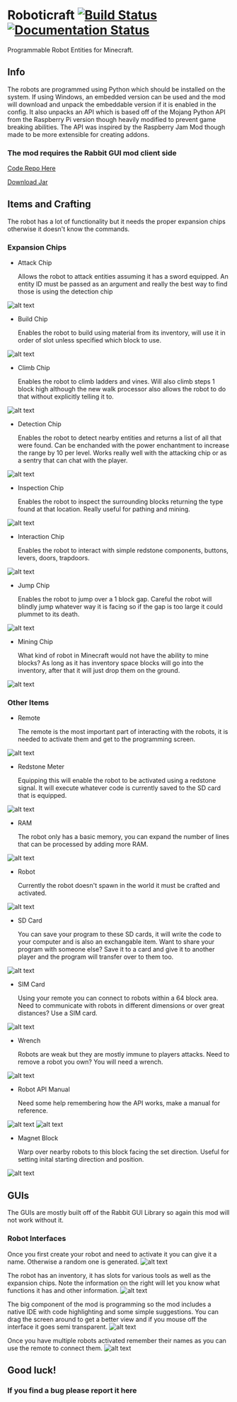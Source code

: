 # Roboticraft [![Build Status](https://travis-ci.org/DomAmato/Robot.svg?branch=master)](https://travis-ci.org/DomAmato/Robot) [![Documentation Status](https://readthedocs.org/projects/robot/badge/?version=latest)](http://robot.readthedocs.io/en/latest/?badge=latest) 
Programmable Robot Entities for Minecraft.

## Info
The robots are programmed using Python which should be installed on the system. If using Windows, an embedded version can be used and the mod will download and unpack the embeddable version if it is enabled in the config. It also unpacks an API which is based off of the Mojang Python API from the Raspberry Pi version though heavily modified to prevent game breaking abilities. The API was inspired by the Raspberry Jam Mod though made to be more extensible for creating addons.

### The mod requires the Rabbit GUI mod client side 
[Code Repo Here](https://github.com/CityOfLearning/rabbit-gui/tree/1.12)

[Download Jar](https://github.com/CityOfLearning/rabbit-gui/releases/download/1.12.2.1/rabbit-gui.jar)

## Items and Crafting
The robot has a lot of functionality but it needs the proper expansion chips otherwise it doesn't know the commands.
### Expansion Chips
* Attack Chip

   Allows the robot to attack entities assuming it has a sword equipped. An entity ID must be passed as an argument and really the best way to find those is using the detection chip

![alt text](https://github.com/CityOfLearning/Robot/blob/master/images/attack.png "Attack Chip")

* Build Chip

   Enables the robot to build using material from its inventory, will use it in order of slot unless specified which block to use.
   

![alt text](https://github.com/CityOfLearning/Robot/blob/master/images/build.png "Build Chip")

* Climb Chip

   Enables the robot to climb ladders and vines. Will also climb steps 1 block high although the new walk processor also allows the robot to do that without explicitly telling it to.
   
![alt text](https://github.com/CityOfLearning/Robot/blob/master/images/climb.png "Climbing Chip")

* Detection Chip

   Enables the robot to detect nearby entities and returns a list of all that were found. Can be enchanded with the power enchantment to increase the range by 10 per level. Works really well with the attacking chip or as a sentry that can chat with the player.
   
![alt text](https://github.com/CityOfLearning/Robot/blob/master/images/detection.png "Detection Chip")

* Inspection Chip

   Enables the robot to inspect the surrounding blocks returning the type found at that location. Really useful for pathing and mining.
   
![alt text](https://github.com/CityOfLearning/Robot/blob/master/images/inspection.png "Inspection Chip")

* Interaction Chip

   Enables the robot to interact with simple redstone components, buttons, levers, doors, trapdoors. 
   
![alt text](https://github.com/CityOfLearning/Robot/blob/master/images/interact.png "Interaction Chip")

* Jump Chip

   Enables the robot to jump over a 1 block gap. Careful the robot will blindly jump whatever way it is facing so if the gap is too large it could plummet to its death. 
   
![alt text](https://github.com/CityOfLearning/Robot/blob/master/images/jump.png "Jump Chip")


* Mining Chip

   What kind of robot in Minecraft would not have the ability to mine blocks? As long as it has inventory space blocks will go into the inventory, after that it will just drop them on the ground.
   
![alt text](https://github.com/CityOfLearning/Robot/blob/master/images/mining.png "Mining Chip")

### Other Items
* Remote

   The remote is the most important part of interacting with the robots, it is needed to activate them and get to the programming screen.
   
![alt text](https://github.com/CityOfLearning/Robot/blob/master/images/remote.png "Robot Remote")

* Redstone Meter

   Equipping this will enable the robot to be activated using a redstone signal. It will execute whatever code is currently saved to the SD card that is equipped.
   
![alt text](https://github.com/CityOfLearning/Robot/blob/master/images/meter.png "Redstone Meter")

* RAM

   The robot only has a basic memory, you can expand the number of lines that can be processed by adding more RAM.
   
![alt text](https://github.com/CityOfLearning/Robot/blob/master/images/ram.png "RAM")

* Robot

   Currently the robot doesn't spawn in the world it must be crafted and activated.
   
![alt text](https://github.com/CityOfLearning/Robot/blob/master/images/robot_block.png "Robot")


* SD Card

   You can save your program to these SD cards, it will write the code to your computer and is also an exchangable item. Want to share your program with someone else? Save it to a card and give it to another player and the program will transfer over to them too.
   
![alt text](https://github.com/CityOfLearning/Robot/blob/master/images/sd_card.png "SD Card")


* SIM Card

   Using your remote you can connect to robots within a 64 block area. Need to communicate with robots in different dimensions or over great distances? Use a SIM card.
   
![alt text](https://github.com/CityOfLearning/Robot/blob/master/images/sim_card.png "SIM Card")

* Wrench

   Robots are weak but they are mostly immune to players attacks. Need to remove a robot you own? You will need a wrench.
   
![alt text](https://github.com/CityOfLearning/Robot/blob/master/images/wrench.png "Wrench")

* Robot API Manual

   Need some help remembering how the API works, make a manual for reference.
   
![alt text](https://github.com/CityOfLearning/Robot/blob/master/images/manual.png "Robot API Manual")
![alt text](https://github.com/CityOfLearning/Robot/blob/master/images/gui/manual2.png "Robot API Manual")

* Magnet Block

   Warp over nearby robots to this block facing the set direction. Useful for setting inital starting direction and position.
   
![alt text](https://github.com/CityOfLearning/Robot/blob/master/images/magnet.png "Magnet Block")

## GUIs
The GUIs are mostly built off of the Rabbit GUI Library so again this mod will not work without it.

### Robot Interfaces
Once you first create your robot and need to activate it you can give it a name. Otherwise a random one is generated.
![alt text](https://github.com/CityOfLearning/Robot/blob/master/images/gui/activate.png "Activation Gui")

The robot has an inventory, it has slots for various tools as well as the expansion chips. Note the information on the right will let you know what functions it has and other information.
![alt text](https://github.com/CityOfLearning/Robot/blob/master/images/gui/inventory.png "Robots Inventory")

The big component of the mod is programming so the mod includes a native IDE with code highlighting and some simple suggestions. You can drag the screen around to get a better view and if you mouse off the interface it goes semi transparent.
![alt text](https://github.com/CityOfLearning/Robot/blob/master/images/gui/program1.png "Programming Interface")

Once you have multiple robots activated remember their names as you can use the remote to connect them.
![alt text](https://github.com/CityOfLearning/Robot/blob/master/images/gui/remote.png "Remote Interface")

## Good luck!
### If you find a bug please report it here
